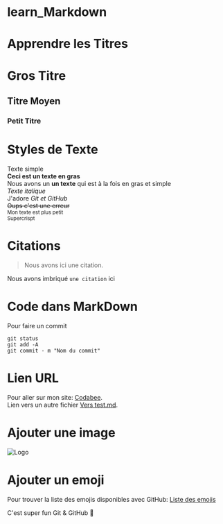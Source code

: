 # learn_Markdown

# Apprendre les Titres
# Gros Titre
## Titre Moyen
### Petit Titre

# Styles de Texte
Texte simple  
**Ceci est un texte en gras**  
Nous avons un __un texte__ qui est à la fois en gras et simple  
*Texte italique*  
J'adore *Git et GitHub*  
~~Oups c'est une erreur~~  
<sub>Mon texte est plus petit</sub>  
<sup>Supercrispt</sup>  
  
# Citations
> Nous avons ici une citation.   

Nous avons imbriqué `une citation` ici

# Code dans MarkDown

Pour faire un commit  

```
git status  
git add -A  
git commit - m "Nom du commit"  
```

# Lien URL

Pour aller sur mon site: [Codabee](https://www.codabee.com).  
Lien vers un autre fichier [Vers test.md](test.md).  

# Ajouter une image

![Logo](https://codabee.com/wp-content/uploads/2022/04/logo_white.png)    

# Ajouter un emoji

Pour trouver la liste des emojis disponibles avec GitHub: [Liste des emojis](https://github.com/ikatyang/emoji-cheat-sheet/blob/master/README.md)  

C'est super fun Git & GitHub :rofl:  

